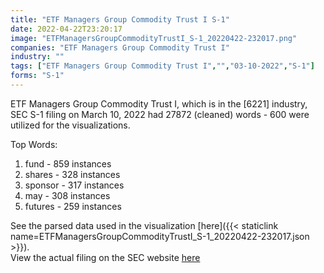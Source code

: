 ```yaml
---
title: "ETF Managers Group Commodity Trust I S-1"
date: 2022-04-22T23:20:17
image: "ETFManagersGroupCommodityTrustI_S-1_20220422-232017.png"
companies: "ETF Managers Group Commodity Trust I"
industry: ""
tags: ["ETF Managers Group Commodity Trust I","","03-10-2022","S-1"]
forms: "S-1"
---
```

ETF Managers Group Commodity Trust I, which is in the  [6221] industry, SEC S-1 filing on March 10, 2022 had 27872 (cleaned) words - 600 were utilized for the visualizations.

Top Words:
1. fund - 859 instances
2. shares - 328 instances
3. sponsor - 317 instances
4. may - 308 instances
5. futures - 259 instances


See the parsed data used in the visualization [here]({{< staticlink name=ETFManagersGroupCommodityTrustI_S-1_20220422-232017.json >}}).  
View the actual filing on the SEC website [here](https://www.sec.gov/Archives/edgar/data/1610940/0001213900-22-011606.txt)